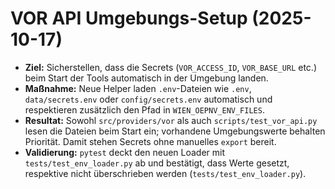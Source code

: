 # VOR API Umgebungs-Setup (2025-10-17)

- **Ziel:** Sicherstellen, dass die Secrets (`VOR_ACCESS_ID`, `VOR_BASE_URL` etc.) beim Start der Tools automatisch in der Umgebung landen.
- **Maßnahme:** Neue Helper laden `.env`-Dateien wie `.env`, `data/secrets.env` oder `config/secrets.env` automatisch und respektieren zusätzlich den Pfad in `WIEN_OEPNV_ENV_FILES`.
- **Resultat:** Sowohl `src/providers/vor` als auch `scripts/test_vor_api.py` lesen die Dateien beim Start ein; vorhandene Umgebungswerte behalten Priorität. Damit stehen Secrets ohne manuelles `export` bereit.
- **Validierung:** `pytest` deckt den neuen Loader mit `tests/test_env_loader.py` ab und bestätigt, dass Werte gesetzt, respektive nicht überschrieben werden (`tests/test_env_loader.py`).
